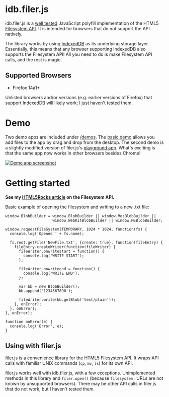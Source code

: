 idb.filer.js
===========

idb.filer.js is a [well tested](//github.com/ebidel/idb.filer.js/tree/master/tests) JavaScript polyfill implementation
of the HTML5 [Filesystem API][1]. It is intended for browsers that do not
support the API natively.

The library works by using [IndexedDB][2] as its underlying storage layer. Essentially,
this means that any browser supporting IndexedDB also supports the Filesystem API!
All you need to do is make Filesystem API calls, and the rest is magic.

Supported Browsers
------------------

* Firefox 14a1+

Unlisted browsers and/or versions (e.g. earlier versions of Firefox) that
support IndexedDB will likely work; I just haven't tested them.

[1]: http://dev.w3.org/2009/dap/file-system/pub/FileSystem/
[2]: https://developer.mozilla.org/en/IndexedDB

Demo
===============

Two demo apps are included under [/demos](//github.com/ebidel/idb.filer.js/tree/master/demos). The
[basic demo](http://html5-demos.appspot.com/static/filesystem/idb.filer.js/demos/basic/index.html)
allows you add files to the app by drag and drop from the desktop. The second demo 
is a slightly modified version of filer.js's [playground app](http://html5-demos.appspot.com/static/filesystem/idb.filer.js/demos/playground/index.html). What's exciting is that the same app now works in other browsers besides Chrome!

<a href="http://html5-demos.appspot.com/static/filesystem/idb.filer.js/demos/basic/index.html">
  <img src="//github.com/ebidel/idb.filer.js/raw/master/demos/basic/images/demo_screenshot.png" title="Demo app screenshot" alt="Demo app screenshot">
</a>

Getting started
===============

**See my [HTML5Rocks article](http://www.html5rocks.com/tutorials/file/filesystem/)
on the Filesystem API.**

Basic example of opening the filesystem and writing to a new .txt file:

    window.BlobBuilder = window.BlobBuilder || window.MozBlobBuilder ||
                         window.WebKitBlobBuilder || window.MSBlobBuilder;

    window.requestFileSystem(TEMPORARY, 1024 * 1024, function(fs) {
      console.log('Opened ' + fs.name);
      
      fs.root.getFile('NewFile.txt', {create: true}, function(fileEntry) {
        fileEntry.createWriter(function(fileWriter) {
          fileWriter.onwritestart = function() {
            console.log('WRITE START');
          };
          
          fileWriter.onwriteend = function() {
            console.log('WRITE END');
          };

          var bb = new BlobBuilder();
          bb.append('1234567890');
          
          fileWriter.write(bb.getBlob('text/plain'));
        }, onError);
      }, onError);
    }, onError);

    function onError(e) {
      console.log('Error', e);
    }

Using with filer.js
------------------

[filer.js](//github.com/ebidel/filer.js) is a convenience library for the
HTML5 Filesystem API. It wraps API calls with familiar UNIX commands
(`cp`, `mv`, `ls`) for its own API.

filer.js works well with idb.filer.js, with a few exceptions. Unimplemented
methods in this library and `filer.open()` (because `filesystem:` URLs are not
known by unsupported browsers). There may be other API calls in filer.js that
do not work, but I haven't tested them.